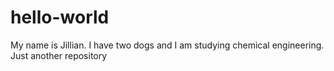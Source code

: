 # hello-world
My name is Jillian. I have two dogs and I am studying chemical engineering.
Just another repository
